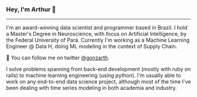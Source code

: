 ### Hey, I'm Arthur 👋

***

I'm an award-winning data scientist and programmer based in Brazil. I hold a Master's Degree in Neuroscience, with focus on Artificial Intelligence, by the Federal University of Pará. Currently I'm working as a Machine Learning Engineer @ Data H, doing ML modeling in the context of Supply Chain.


💬  You can follow me on twitter <a href="https://twitter.com/gonzarth">@gonzarth</a>.


I solve problems spanning from back-end development (mostly with ruby on rails) to machine learning engineering (using python). I'm usually able to work on any end-to-end data science project, although most of the time I've been dealing with time series modeling in both academia and industry.
